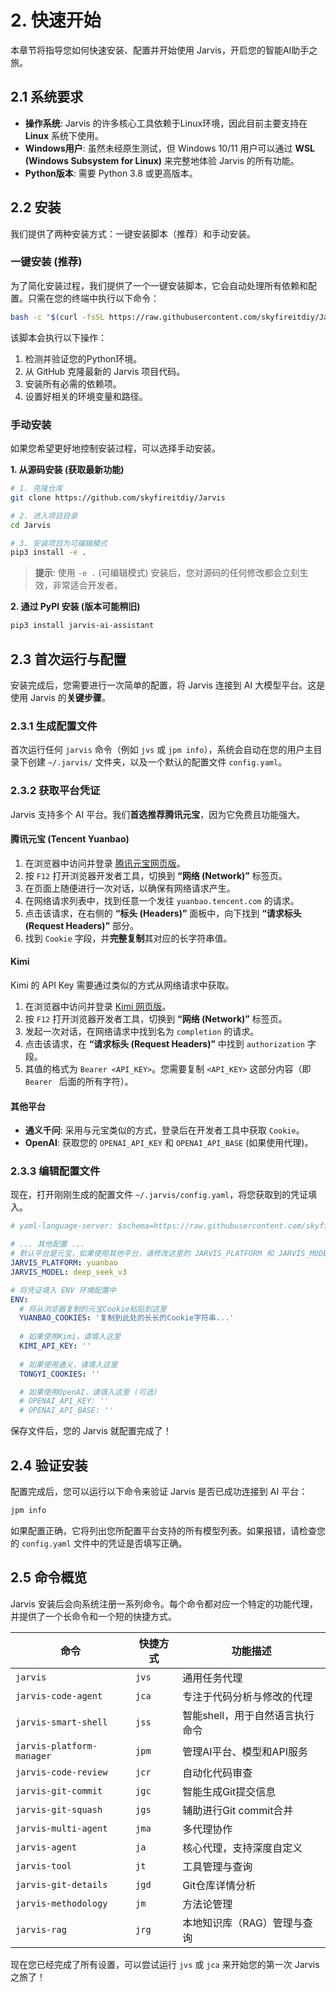 # 2. 快速开始

本章节将指导您如何快速安装、配置并开始使用 Jarvis，开启您的智能AI助手之旅。

## 2.1 系统要求

-   **操作系统**: Jarvis 的许多核心工具依赖于Linux环境，因此目前主要支持在 **Linux** 系统下使用。
-   **Windows用户**: 虽然未经原生测试，但 Windows 10/11 用户可以通过 **WSL (Windows Subsystem for Linux)** 来完整地体验 Jarvis 的所有功能。
-   **Python版本**: 需要 Python 3.8 或更高版本。

## 2.2 安装

我们提供了两种安装方式：一键安装脚本（推荐）和手动安装。

### 一键安装 (推荐)

为了简化安装过程，我们提供了一个一键安装脚本，它会自动处理所有依赖和配置。只需在您的终端中执行以下命令：

```bash
bash -c "$(curl -fsSL https://raw.githubusercontent.com/skyfireitdiy/Jarvis/main/scripts/install.sh)"
```

该脚本会执行以下操作：
1.  检测并验证您的Python环境。
2.  从 GitHub 克隆最新的 Jarvis 项目代码。
3.  安装所有必需的依赖项。
4.  设置好相关的环境变量和路径。

### 手动安装

如果您希望更好地控制安装过程，可以选择手动安装。

**1. 从源码安装 (获取最新功能)**

```bash
# 1. 克隆仓库
git clone https://github.com/skyfireitdiy/Jarvis

# 2. 进入项目目录
cd Jarvis

# 3. 安装项目为可编辑模式
pip3 install -e .
```
> **提示**: 使用 `-e .` (可编辑模式) 安装后，您对源码的任何修改都会立刻生效，非常适合开发者。

**2. 通过 PyPI 安装 (版本可能稍旧)**

```bash
pip3 install jarvis-ai-assistant
```

## 2.3 首次运行与配置

安装完成后，您需要进行一次简单的配置，将 Jarvis 连接到 AI 大模型平台。这是使用 Jarvis 的**关键步骤**。

### 2.3.1 生成配置文件

首次运行任何 `jarvis` 命令（例如 `jvs` 或 `jpm info`），系统会自动在您的用户主目录下创建 `~/.jarvis/` 文件夹，以及一个默认的配置文件 `config.yaml`。

### 2.3.2 获取平台凭证

Jarvis 支持多个 AI 平台。我们**首选推荐腾讯元宝**，因为它免费且功能强大。

#### 腾讯元宝 (Tencent Yuanbao)

1.  在浏览器中访问并登录 [腾讯元宝网页版](https://yuanbao.tencent.com/)。
2.  按 `F12` 打开浏览器开发者工具，切换到 **“网络 (Network)”** 标签页。
3.  在页面上随便进行一次对话，以确保有网络请求产生。
4.  在网络请求列表中，找到任意一个发往 `yuanbao.tencent.com` 的请求。
5.  点击该请求，在右侧的 **“标头 (Headers)”** 面板中，向下找到 **“请求标头 (Request Headers)”** 部分。
6.  找到 `Cookie` 字段，并**完整复制**其对应的长字符串值。

#### Kimi
Kimi 的 API Key 需要通过类似的方式从网络请求中获取。

1.  在浏览器中访问并登录 [Kimi 网页版](https://kimi.moonshot.cn/)。
2.  按 `F12` 打开浏览器开发者工具，切换到 **“网络 (Network)”** 标签页。
3.  发起一次对话，在网络请求中找到名为 `completion` 的请求。
4.  点击该请求，在 **“请求标头 (Request Headers)”** 中找到 `authorization` 字段。
5.  其值的格式为 `Bearer <API_KEY>`。您需要复制 `<API_KEY>` 这部分内容（即 `Bearer ` 后面的所有字符）。

#### 其他平台

-   **通义千问**: 采用与元宝类似的方式，登录后在开发者工具中获取 `Cookie`。
-   **OpenAI**: 获取您的 `OPENAI_API_KEY` 和 `OPENAI_API_BASE` (如果使用代理)。

### 2.3.3 编辑配置文件

现在，打开刚刚生成的配置文件 `~/.jarvis/config.yaml`，将您获取到的凭证填入。

```yaml
# yaml-language-server: $schema=https://raw.githubusercontent.com/skyfireitdiy/Jarvis/main/docs/schema/config.schema.json

# ... 其他配置 ...
# 默认平台是元宝，如果使用其他平台，请修改这里的 JARVIS_PLATFORM 和 JARVIS_MODEL
JARVIS_PLATFORM: yuanbao
JARVIS_MODEL: deep_seek_v3

# 将凭证填入 ENV 环境配置中
ENV:
  # 将从浏览器复制的元宝Cookie粘贴到这里
  YUANBAO_COOKIES: '复制到此处的长长的Cookie字符串...'
  
  # 如果使用Kimi，请填入这里
  KIMI_API_KEY: ''
  
  # 如果使用通义，请填入这里
  TONGYI_COOKIES: ''

  # 如果使用OpenAI，请填入这里 (可选)
  # OPENAI_API_KEY: ''
  # OPENAI_API_BASE: ''
```

保存文件后，您的 Jarvis 就配置完成了！

## 2.4 验证安装

配置完成后，您可以运行以下命令来验证 Jarvis 是否已成功连接到 AI 平台：

```bash
jpm info
```

如果配置正确，它将列出您所配置平台支持的所有模型列表。如果报错，请检查您的 `config.yaml` 文件中的凭证是否填写正确。

## 2.5 命令概览

Jarvis 安装后会向系统注册一系列命令。每个命令都对应一个特定的功能代理，并提供了一个长命令和一个短的快捷方式。

| 命令                       | 快捷方式 | 功能描述                               |
| -------------------------- | -------- | -------------------------------------- |
| `jarvis`                   | `jvs`    | 通用任务代理                           |
| `jarvis-code-agent`        | `jca`    | 专注于代码分析与修改的代理             |
| `jarvis-smart-shell`       | `jss`    | 智能shell，用于自然语言执行命令      |
| `jarvis-platform-manager`  | `jpm`    | 管理AI平台、模型和API服务            |
| `jarvis-code-review`       | `jcr`    | 自动化代码审查                         |
| `jarvis-git-commit`        | `jgc`    | 智能生成Git提交信息                  |
| `jarvis-git-squash`        | `jgs`    | 辅助进行Git commit合并               |
| `jarvis-multi-agent`       | `jma`    | 多代理协作                             |
| `jarvis-agent`             | `ja`     | 核心代理，支持深度自定义               |
| `jarvis-tool`              | `jt`     | 工具管理与查询                         |
| `jarvis-git-details`       | `jgd`    | Git仓库详情分析                      |
| `jarvis-methodology`       | `jm`     | 方法论管理                             |
| `jarvis-rag`               | `jrg`    | 本地知识库（RAG）管理与查询          |

现在您已经完成了所有设置，可以尝试运行 `jvs` 或 `jca` 来开始您的第一次 Jarvis 之旅了！
